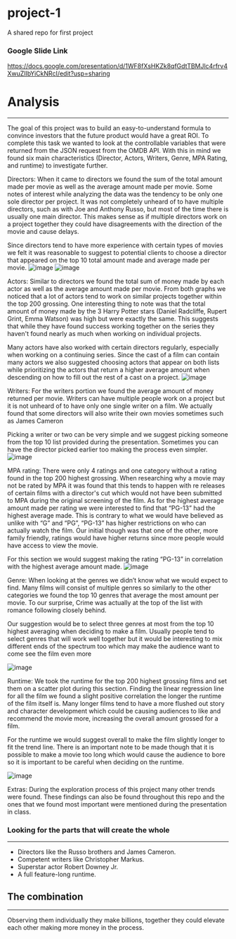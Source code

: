 # project-1
A shared repo for first project

### Google Slide Link
https://docs.google.com/presentation/d/1WF8fXsHKZk8qfGdtTBMJlc4rfrv4XwuZlIbYiCkNRcI/edit?usp=sharing

# Analysis
----
The goal of this project was to build an easy-to-understand formula to convince investors that the future product would have a great ROI.
To complete this task we wanted to look at the controllable variables that were returned from the JSON request from the OMDB API. With this in mind we found six main characteristics (Director, Actors, Writers, Genre, MPA Rating, and runtime) to investigate further. 

Directors:
When it came to directors we found the sum of the total amount made per movie as well as the average amount made per movie. Some notes of interest while analyzing the data was the tendency to be only one sole director per project. It was not completely unheard of to have multiple directors, such as with Joe and Anthony Russo, but most of the time there is usually one main director. This makes sense as if multiple directors work on a project together they could have disagreements with the direction of the movie and cause delays. 

Since directors tend to have more experience with certain types of movies we felt it was reasonable to suggest to potential clients to choose a director that appeared on the top 10 total amount made and average made per movie. 
![image](https://github.com/arivera1499/project-1/assets/162939899/bdf4b3db-6db5-449d-8d03-f6fbddc400ab)
![image](https://github.com/arivera1499/project-1/assets/162939899/aef0b6e2-2efd-4200-9598-8bd494ee7bf0)


Actors:
Similar to directors we found the total sum of money made by each actor as well as the average amount made per movie. From both graphs we noticed that a lot of actors tend to work on similar projects together within the top 200 grossing. One interesting thing to note was that the total amount of money made by the 3 Harry Potter stars (Daniel Radcliffe, Rupert Grint, Emma Watson) was high but were exactly the same. This suggests that while they have found success working together on the series they haven't found nearly as much when working on individual projects.

Many actors have also worked with certain directors regularly, especially when working on a continuing series. Since the cast of a film can contain many actors we also suggested choosing actors that appear on both lists while prioritizing the actors that return a higher average amount when descending on how to fill out the rest of a cast on a project. 
![image](https://github.com/arivera1499/project-1/assets/162939899/9383dad8-1119-45c4-80cd-5c9aede1da7c)


Writers:
For the writers portion we found the average amount of money returned per movie. Writers can have multiple people work on a project but it is not unheard of to have only one single writer on a film. We actually found that some directors will also write their own movies sometimes such as James Cameron

Picking a writer or two can be very simple and we suggest picking someone from the top 10 list provided during the presentation. Sometimes you can have the director picked earlier too making the process even simpler.
![image](https://github.com/arivera1499/project-1/assets/162939899/fe2f52cc-9efc-4c1a-8490-a643dd4885e3)


MPA rating:
There were only 4 ratings and one category without a rating found in the top 200 highest grossing. When researching why a movie may not be rated by MPA it was found that this tends to happen with re releases of certain films with a director's cut which would not have been submitted to MPA during the original screening of the film. As for the highest average amount made per rating we were interested to find that “PG-13” had the highest average made. This is contrary to what we would have believed as unlike with “G” and “PG”, “PG-13” has higher restrictions on who can actually watch the film. Our initial though was that one of the other, more family friendly, ratings would have higher returns since more people would have access to view the movie. 

For this section we would suggest making the rating “PG-13” in correlation with the highest average amount made.
![image](https://github.com/arivera1499/project-1/assets/162939899/113bd77d-0895-48a5-b5a9-53343d3691a9)

Genre:
When looking at the genres we didn’t know what we would expect to find. Many films will consist of multiple genres so similarly to the other categories we found the top 10 genres that average the most amount per movie. To our surprise, Crime was actually at the top of the list with romance following closely behind.

Our suggestion would be to select three genres at most from the top 10 highest averaging when deciding to make a film. Usually people tend to select genres that will work well together but it would be interesting to mix different ends of the spectrum too which may make the audience want to come see the film even more

![image](https://github.com/arivera1499/project-1/assets/162939899/1916732a-8233-4e28-b638-ea439c3845d4)


Runtime:
We took the runtime for the top 200 highest grossing films and set them on a scatter plot during this section. Finding the linear regression line for all the film we found a slight positive correlation the longer the runtime of the film itself is. Many longer films tend to have a more flushed out story and character development which could be causing audiences to like and recommend the movie more, increasing the overall amount grossed for a film.

For the runtime we would suggest overall to make the film slightly longer to fit the trend line. There is an important note to be made though that it is possible to make a movie too long which would cause the audience to bore so it is important to be careful when deciding on the runtime. 

![image](https://github.com/arivera1499/project-1/assets/162939899/e3aac3a0-5c8e-4eb9-8554-3c07d258626a)

Extras:
During the exploration process of this project many other trends were found. These findings can also be found throughout this repo and the ones that we found most important were mentioned during the presentation in class. 


### Looking for the parts that will create the whole
----
- Directors like the Russo brothers and James Cameron. 
- Competent writers like Christopher Markus.
- Superstar actor Robert Downey Jr.
- A full feature-long runtime.

## The combination 
----
Observing them individually they make billions, together they could elevate each other making more money in the process. 
